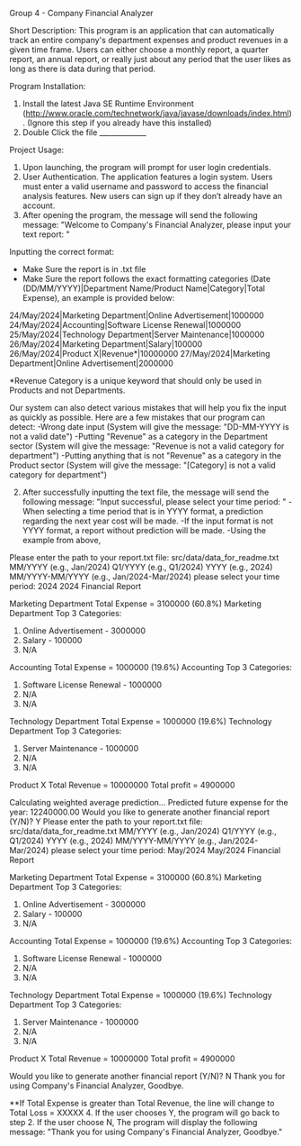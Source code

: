 Group 4 - Company Financial Analyzer

Short Description:
This program is an application that can automatically track an entire company's department expenses and product revenues in a given time frame. Users can either choose a monthly report, a quarter report, an annual report, or really just about any period that the user likes as long as there is data during that period.

Program Installation:
1. Install the latest Java SE Runtime Environment (http://www.oracle.com/technetwork/java/javase/downloads/index.html). (Ignore this step if you already have this installed)
2. Double Click the file _____________

Project Usage:
1. Upon launching, the program will prompt for user login credentials.
2. User Authentication. The application features a login system. Users must enter a valid username and password to access the financial analysis features.
New users can sign up if they don’t already have an account.
3. After opening the program, the message will send the following message: "Welcome to Company's Financial Analyzer, please input your text report: "

Inputting the correct format:
- Make Sure the report is in .txt file
- Make Sure the report follows the exact formatting categories (Date (DD/MM/YYYY)|Department Name/Product Name|Category|Total Expense), an example is provided below:

24/May/2024|Marketing Department|Online Advertisement|1000000
24/May/2024|Accounting|Software License Renewal|1000000
25/May/2024|Technology Department|Server Maintenance|1000000				
26/May/2024|Marketing Department|Salary|100000	
26/May/2024|Product X|Revenue*|10000000
27/May/2024|Marketing Department|Online Advertisement|2000000

*Revenue Category is a unique keyword that should only be used in Products and not Departments.

Our system can also detect various mistakes that will help you fix the input as quickly as possible. Here are a few mistakes that our program can detect:
-Wrong date input (System will give the message: "DD-MM-YYYY is not a valid date")
-Putting "Revenue" as a category in the Department sector (System will give the message: "Revenue is not a valid category for department")
-Putting anything that is not "Revenue" as a category in the Product sector (System will give the message: "[Category] is not a valid category for department")

2. After successfully inputting the text file, the message will send the following message: "Input successful, please select your time period: "
-When selecting a time period that is in YYYY format, a prediction regarding the next year cost will be made.
-If the input format is not YYYY format, a report without prediction will be made.
-Using the example from above,

Please enter the path to your report.txt file:
src/data/data_for_readme.txt
MM/YYYY (e.g., Jan/2024)
Q1/YYYY (e.g., Q1/2024)
YYYY (e.g., 2024)
MM/YYYY-MM/YYYY (e.g., Jan/2024-Mar/2024)
please select your time period:
2024
2024 Financial Report

Marketing Department Total Expense = 3100000 (60.8%)
Marketing Department Top 3 Categories:
1. Online Advertisement - 3000000
2. Salary - 100000
3. N/A

Accounting Total Expense = 1000000 (19.6%)
Accounting Top 3 Categories:
1. Software License Renewal - 1000000
2. N/A
3. N/A

Technology Department Total Expense = 1000000 (19.6%)
Technology Department Top 3 Categories:
1. Server Maintenance - 1000000
2. N/A
3. N/A

Product X Total Revenue = 10000000
Total profit = 4900000

Calculating weighted average prediction...
Predicted future expense for the year: 12240000.00
Would you like to generate another financial report (Y/N)?
Y
Please enter the path to your report.txt file:
src/data/data_for_readme.txt
MM/YYYY (e.g., Jan/2024)
Q1/YYYY (e.g., Q1/2024)
YYYY (e.g., 2024)
MM/YYYY-MM/YYYY (e.g., Jan/2024-Mar/2024)
please select your time period:
May/2024
May/2024 Financial Report

Marketing Department Total Expense = 3100000 (60.8%)
Marketing Department Top 3 Categories:
1. Online Advertisement - 3000000
2. Salary - 100000
3. N/A

Accounting Total Expense = 1000000 (19.6%)
Accounting Top 3 Categories:
1. Software License Renewal - 1000000
2. N/A
3. N/A

Technology Department Total Expense = 1000000 (19.6%)
Technology Department Top 3 Categories:
1. Server Maintenance - 1000000
2. N/A
3. N/A

Product X Total Revenue = 10000000
Total profit = 4900000

Would you like to generate another financial report (Y/N)?
N
Thank you for using Company's Financial Analyzer, Goodbye.

**If Total Expense is greater than Total Revenue, the line will change to Total Loss = XXXXX
4. If the user chooses Y, the program will go back to step 2. If the user choose N, The program will display the following message: "Thank you for using Company's Financial Analyzer, Goodbye."

